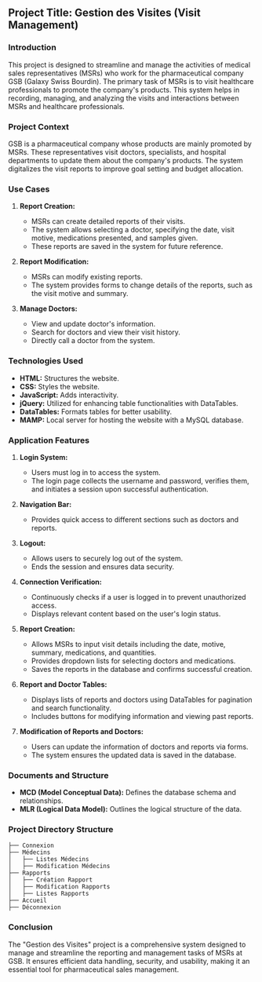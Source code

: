 ## Project Title: Gestion des Visites (Visit Management)

### Introduction

This project is designed to streamline and manage the activities of medical sales representatives (MSRs) who work for the pharmaceutical company GSB (Galaxy Swiss Bourdin). The primary task of MSRs is to visit healthcare professionals to promote the company's products. This system helps in recording, managing, and analyzing the visits and interactions between MSRs and healthcare professionals.

### Project Context

GSB is a pharmaceutical company whose products are mainly promoted by MSRs. These representatives visit doctors, specialists, and hospital departments to update them about the company's products. The system digitalizes the visit reports to improve goal setting and budget allocation.

### Use Cases

1. **Report Creation:**

   - MSRs can create detailed reports of their visits.
   - The system allows selecting a doctor, specifying the date, visit motive, medications presented, and samples given.
   - These reports are saved in the system for future reference.

2. **Report Modification:**

   - MSRs can modify existing reports.
   - The system provides forms to change details of the reports, such as the visit motive and summary.

3. **Manage Doctors:**
   - View and update doctor's information.
   - Search for doctors and view their visit history.
   - Directly call a doctor from the system.

### Technologies Used

- **HTML:** Structures the website.
- **CSS:** Styles the website.
- **JavaScript:** Adds interactivity.
- **jQuery:** Utilized for enhancing table functionalities with DataTables.
- **DataTables:** Formats tables for better usability.
- **MAMP:** Local server for hosting the website with a MySQL database.

### Application Features

1. **Login System:**

   - Users must log in to access the system.
   - The login page collects the username and password, verifies them, and initiates a session upon successful authentication.

2. **Navigation Bar:**

   - Provides quick access to different sections such as doctors and reports.

3. **Logout:**

   - Allows users to securely log out of the system.
   - Ends the session and ensures data security.

4. **Connection Verification:**

   - Continuously checks if a user is logged in to prevent unauthorized access.
   - Displays relevant content based on the user's login status.

5. **Report Creation:**

   - Allows MSRs to input visit details including the date, motive, summary, medications, and quantities.
   - Provides dropdown lists for selecting doctors and medications.
   - Saves the reports in the database and confirms successful creation.

6. **Report and Doctor Tables:**

   - Displays lists of reports and doctors using DataTables for pagination and search functionality.
   - Includes buttons for modifying information and viewing past reports.

7. **Modification of Reports and Doctors:**
   - Users can update the information of doctors and reports via forms.
   - The system ensures the updated data is saved in the database.

### Documents and Structure

- **MCD (Model Conceptual Data):** Defines the database schema and relationships.
- **MLR (Logical Data Model):** Outlines the logical structure of the data.

### Project Directory Structure

```
├── Connexion
├── Médecins
│   ├── Listes Médecins
│   ├── Modification Médecins
├── Rapports
│   ├── Création Rapport
│   ├── Modification Rapports
│   ├── Listes Rapports
├── Accueil
├── Déconnexion
```

### Conclusion

The "Gestion des Visites" project is a comprehensive system designed to manage and streamline the reporting and management tasks of MSRs at GSB. It ensures efficient data handling, security, and usability, making it an essential tool for pharmaceutical sales management.
